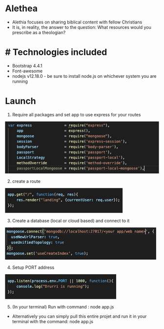 # Alethea 
* Alethia focuses on sharing biblical content with fellow Christians
* It is, in reality, the answer to the question: What resources would you prescribe as a theologian?

# # Technologies included
* Bootstrap 4.4.1
* Font-awesome
* nodejs v12.18.0 - be sure to install node.js on whichever system you are running

# Launch
1. Require all packages and set app to use express for your routes
<img src='/public/stylesheets/imgs/packages.png'> 

2. create a route 
<img src='/public/stylesheets/imgs/landing.png'>

3. Create a database (local or cloud based) and connect to it
<img src='/public/stylesheets/imgs/database.png'>

4. Setup PORT address

<img src='/public/stylesheets/imgs/port.png'>

5. (In your terminal) Run with command : node app.js

* Alternatively you can simply pull this entire projet and run it in your terminal with the command: node app.js